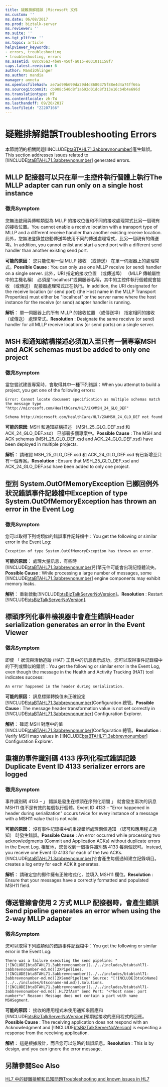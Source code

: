 ```yaml
---
title: 疑難排解錯誤 |Microsoft 文件
ms.custom: ''
ms.date: 06/08/2017
ms.prod: biztalk-server
ms.reviewer: ''
ms.suite: ''
ms.tgt_pltfrm: ''
ms.topic: article
helpviewer_keywords:
- errors, troubleshooting
- troubleshooting, errors
ms.assetid: 08cc95a3-4be9-450f-a015-e031011158f7
caps.latest.revision: 6
author: MandiOhlinger
ms.author: mandia
manager: anneta
ms.openlocfilehash: ae7ad99b699da29d4d8680375f88e4d4a74ff66a
ms.sourcegitcommit: cb908c540d8f1a692d01dc8f313e16cb4b4e696d
ms.translationtype: MT
ms.contentlocale: zh-TW
ms.lasthandoff: 09/20/2017
ms.locfileid: "22207166"
---
```

# <a name="troubleshooting-errors"></a><span data-ttu-id="cd387-102">疑難排解錯誤</span><span class="sxs-lookup"><span data-stu-id="cd387-102">Troubleshooting Errors</span></span>
<span data-ttu-id="cd387-103">本節說明的相關問題[!INCLUDE[btaBTAHL71.3abbrevnonumber](../../includes/btabtahl71-3abbrevnonumber-md.md)]產生錯誤。</span><span class="sxs-lookup"><span data-stu-id="cd387-103">This section addresses issues related to [!INCLUDE[btaBTAHL71.3abbrevnonumber](../../includes/btabtahl71-3abbrevnonumber-md.md)] generated errors.</span></span>  
  
## <a name="the-mllp-adapter-can-run-only-on-a-single-host-instance"></a><span data-ttu-id="cd387-104">MLLP 配接器可以只在單一主控件執行個體上執行</span><span class="sxs-lookup"><span data-stu-id="cd387-104">The MLLP adapter can run only on a single host instance</span></span>  
  
### <a name="symptom"></a><span data-ttu-id="cd387-105">徵兆</span><span class="sxs-lookup"><span data-stu-id="cd387-105">Symptom</span></span>  
 <span data-ttu-id="cd387-106">您無法啟用與傳輸類型為 MLLP 的接收位置和不同的接收處理常式比另一個現有的接收位置。</span><span class="sxs-lookup"><span data-stu-id="cd387-106">You cannot enable a receive location with a transport type of MLLP and a different receive handler than another existing receive location.</span></span> <span data-ttu-id="cd387-107">此外，您無法登錄並啟動傳送埠使用不同的傳送處理常式，比另一個現有的傳送埠。</span><span class="sxs-lookup"><span data-stu-id="cd387-107">In addition, you cannot enlist and start a send port with a different send handler than another existing send port.</span></span>  
  
<span data-ttu-id="cd387-108">**可能的原因**： 您只能使用一個 MLLP 接收 （或傳送） 在單一伺服器上的處理常式。</span><span class="sxs-lookup"><span data-stu-id="cd387-108">**Possible Cause** : You can only use one MLLP receive (or send) handler on a single server.</span></span> <span data-ttu-id="cd387-109">此外，URI 指定的接收位置 （或傳送埠） （MLLP 傳輸屬性中的主機名稱） 必須是"localhost"或伺服器名稱，其中的主控件執行個體就會接收 （或傳送） 配接器處理常式正在執行。</span><span class="sxs-lookup"><span data-stu-id="cd387-109">In addition, the URI designated for the receive location (or send port) (the Host name in the MLLP Transport Properties) must either be "localhost" or the server name where the host instance for the receive (or send) adapter handler is running.</span></span>  
  
<span data-ttu-id="cd387-110">**解析**： 單一伺服器上的所有 MLLP 的接收位置 （或傳送埠） 指定相同的接收 （或傳送） 處理常式。</span><span class="sxs-lookup"><span data-stu-id="cd387-110">**Resolution** : Designate the same receive (or send) handler for all MLLP receive locations (or send ports) on a single server.</span></span>  
  
## <a name="msh-and-ack-schemas-must-be-added-to-only-one-project"></a><span data-ttu-id="cd387-111">MSH 和通知結構描述必須加入至只有一個專案</span><span class="sxs-lookup"><span data-stu-id="cd387-111">MSH and ACK schemas must be added to only one project</span></span>  
  
### <a name="symptom"></a><span data-ttu-id="cd387-112">徵兆</span><span class="sxs-lookup"><span data-stu-id="cd387-112">Symptom</span></span>  
 <span data-ttu-id="cd387-113">當您嘗試建置專案時，會取得其中一種下列錯誤：</span><span class="sxs-lookup"><span data-stu-id="cd387-113">When you attempt to build a project, you get one of the following errors:</span></span>  
  
`Error: Cannot locate document specification as multiple schemas match the message type "http://microsoft.com/HealthCare/HL7/2X#MSH_24_GLO_DEF"`
  
`Schema http://microsoft.com/HealthCare/HL7/2X#MSH_24_GLO_DEF not found`
  
<span data-ttu-id="cd387-114">**可能的原因**: MSH 和通知結構描述 （MSH_25_GLO_DEF.xsd 和 ACK_24_GLO_DEF.xsd） 已部署多個專案中。</span><span class="sxs-lookup"><span data-stu-id="cd387-114">**Possible Cause** : The MSH and ACK schemas (MSH_25_GLO_DEF.xsd and ACK_24_GLO_DEF.xsd) have been deployed in multiple projects.</span></span>  
  
<span data-ttu-id="cd387-115">**解析**： 請確認 MSH_25_GLO_DEF.xsd 和 ACK_24_GLO_DEF.xsd 有已新增至只有一個專案。</span><span class="sxs-lookup"><span data-stu-id="cd387-115">**Resolution** : Ensure that MSH_25_GLO_DEF.xsd and ACK_24_GLO_DEF.xsd have been added to only one project.</span></span>  
  
## <a name="exception-of-type-systemoutofmemoryexception-has-thrown-an-error-in-the-event-log"></a><span data-ttu-id="cd387-116">型別 System.OutOfMemoryException 已擲回例外狀況錯誤事件記錄檔中</span><span class="sxs-lookup"><span data-stu-id="cd387-116">Exception of type System.OutOfMemoryException has thrown an error in the Event Log</span></span>  
  
### <a name="symptom"></a><span data-ttu-id="cd387-117">徵兆</span><span class="sxs-lookup"><span data-stu-id="cd387-117">Symptom</span></span>  
 <span data-ttu-id="cd387-118">您可以取得下列或類似的錯誤事件記錄檔中：</span><span class="sxs-lookup"><span data-stu-id="cd387-118">You get the following or similar error in the Event Log:</span></span>  
  
`Exception of type System.OutOfMemoryException has thrown an error.`
  
<span data-ttu-id="cd387-119">**可能的原因**： 處理大量訊息，有些時[!INCLUDE[btaBTAHL71.3abbrevnonumber](../../includes/btabtahl71-3abbrevnonumber-md.md)]引擎元件可能會出現記憶體流失。</span><span class="sxs-lookup"><span data-stu-id="cd387-119">**Possible Cause** : While processing a large number of messages, some [!INCLUDE[btaBTAHL71.3abbrevnonumber](../../includes/btabtahl71-3abbrevnonumber-md.md)] engine components may exhibit memory leaks.</span></span>  
  
<span data-ttu-id="cd387-120">**解析**： 重新啟動[!INCLUDE[btsBizTalkServerNoVersion](../../includes/btsbiztalkservernoversion-md.md)]。</span><span class="sxs-lookup"><span data-stu-id="cd387-120">**Resolution** : Restart [!INCLUDE[btsBizTalkServerNoVersion](../../includes/btsbiztalkservernoversion-md.md)].</span></span>  
  
## <a name="header-serialization-generates-an-error-in-the-event-viewer"></a><span data-ttu-id="cd387-121">標頭序列化事件檢視器中會產生錯誤</span><span class="sxs-lookup"><span data-stu-id="cd387-121">Header serialization generates an error in the Event Viewer</span></span>  
  
### <a name="symptom"></a><span data-ttu-id="cd387-122">徵兆</span><span class="sxs-lookup"><span data-stu-id="cd387-122">Symptom</span></span>  
 <span data-ttu-id="cd387-123">即使 「 狀況與活動追蹤 (HAT) 工具中的訊息表示成功，您可以取得事件記錄檔中的下列或類似的錯誤：</span><span class="sxs-lookup"><span data-stu-id="cd387-123">You get the following or similar error in the Event Log, even though the message in the Health and Activity Tracking (HAT) tool indicates success:</span></span>  
  
`An error happened in the header during serialization.`
  
<span data-ttu-id="cd387-124">**可能的原因**： 訊息標頭轉換值未正確設定[!INCLUDE[btaBTAHL71.3abbrevnonumber](../../includes/btabtahl71-3abbrevnonumber-md.md)]Configuration 總管。</span><span class="sxs-lookup"><span data-stu-id="cd387-124">**Possible Cause** : The message header transformation value is not set correctly in [!INCLUDE[btaBTAHL71.3abbrevnonumber](../../includes/btabtahl71-3abbrevnonumber-md.md)] Configuration Explorer.</span></span>  
  
<span data-ttu-id="cd387-125">**解析**： 確認 MSH 對應中的值[!INCLUDE[btaBTAHL71.3abbrevnonumber](../../includes/btabtahl71-3abbrevnonumber-md.md)]Configuration 總管。</span><span class="sxs-lookup"><span data-stu-id="cd387-125">**Resolution** : Verify MSH map values in [!INCLUDE[btaBTAHL71.3abbrevnonumber](../../includes/btabtahl71-3abbrevnonumber-md.md)] Configuration Explorer.</span></span>  
  
## <a name="duplicate-event-id-4133-serializer-errors-are-logged"></a><span data-ttu-id="cd387-126">重複的事件識別碼 4133 序列化程式錯誤記錄</span><span class="sxs-lookup"><span data-stu-id="cd387-126">Duplicate Event ID 4133 serializer errors are logged</span></span>  
  
### <a name="symptom"></a><span data-ttu-id="cd387-127">徵兆</span><span class="sxs-lookup"><span data-stu-id="cd387-127">Symptom</span></span>  
 <span data-ttu-id="cd387-128">事件識別碼 4133 – 」 錯誤是發生在標頭在序列化期間 」 就會發生兩次的訊息 MSH11 值不是有效的每個執行個體。</span><span class="sxs-lookup"><span data-stu-id="cd387-128">Event ID 4133 – "Error happened in header during serialization" occurs twice for every instance of a message with a MSH11 value that is not valid.</span></span>  
  
<span data-ttu-id="cd387-129">**可能的原因**： 沒有事件記錄檔中的重複錯誤處理兩個通知 （認可和應用程式通知） 時發生錯誤。</span><span class="sxs-lookup"><span data-stu-id="cd387-129">**Possible Cause** : An error occurred while processing two acknowledgments (Commit and Application ACKs) without duplicate errors in the Event Log.</span></span> <span data-ttu-id="cd387-130">相反地，您會收到一個事件識別碼 4133 每兩個認可。</span><span class="sxs-lookup"><span data-stu-id="cd387-130">Instead, you receive one Event ID 4133 for each of the two ACKs.</span></span> [!INCLUDE[btaBTAHL71.3abbrevnonumber](../../includes/btabtahl71-3abbrevnonumber-md.md)]<span data-ttu-id="cd387-131">它會產生每個通知建立記錄項目。</span><span class="sxs-lookup"><span data-stu-id="cd387-131"> creates a log entry for each ACK it generates.</span></span>  
  
<span data-ttu-id="cd387-132">**解析**： 請確定您的郵件擁有正確格式化，並填入 MSH11 欄位。</span><span class="sxs-lookup"><span data-stu-id="cd387-132">**Resolution** : Ensure that your messages have a correctly formatted and populated MSH11 field.</span></span>  
  
## <a name="send-pipeline-generates-an-error-when-using-the-2-way-mllp-adapter"></a><span data-ttu-id="cd387-133">傳送管線會使用 2 方式 MLLP 配接器時，會產生錯誤</span><span class="sxs-lookup"><span data-stu-id="cd387-133">Send pipeline generates an error when using the 2-way MLLP adapter</span></span>  
  
### <a name="symptom"></a><span data-ttu-id="cd387-134">徵兆</span><span class="sxs-lookup"><span data-stu-id="cd387-134">Symptom</span></span>  
 <span data-ttu-id="cd387-135">您可以取得下列或類似的錯誤事件記錄檔中：</span><span class="sxs-lookup"><span data-stu-id="cd387-135">You get the following or similar error in the Event Log:</span></span>  
  
`There was a failure executing the send pipeline: "[!INCLUDE[btaBTAHL71.3abbrevnonumber](../../includes/btabtahl71-3abbrevnonumber-md.md)]2XPipelines.[!INCLUDE[btaBTAHL71.3abbrevnonumber](../../includes/btabtahl71-3abbrevnonumber-md.md)]2XSendPipeline" Source: "[!INCLUDE[btsCoName](../../includes/btsconame-md.md)].Solutions.[!INCLUDE[btaBTAHL71.3abbrevnonumber](../../includes/btabtahl71-3abbrevnonumber-md.md)].HL72fAsm" Send Port: "<*host name: port number*>" Reason: Message does not contain a part with name MSHSegment.`
  
<span data-ttu-id="cd387-136">**可能的原因**： 接收的應用程式未使用通知來回應和[!INCLUDE[btsBizTalkServerNoVersion](../../includes/btsbiztalkservernoversion-md.md)]預期從接收的應用程式的回應。</span><span class="sxs-lookup"><span data-stu-id="cd387-136">**Possible Cause** : The receiving application does not respond with an Acknowledgment and [!INCLUDE[btsBizTalkServerNoVersion](../../includes/btsbiztalkservernoversion-md.md)] is expecting a response from the receiving application.</span></span>  
  
<span data-ttu-id="cd387-137">**解析**： 這是根據設計，而且您可以忽略的錯誤訊息。</span><span class="sxs-lookup"><span data-stu-id="cd387-137">**Resolution** : This is by design, and you can ignore the error message.</span></span>  
  
## <a name="see-also"></a><span data-ttu-id="cd387-138">另請參閱</span><span class="sxs-lookup"><span data-stu-id="cd387-138">See Also</span></span>  
 [<span data-ttu-id="cd387-139">HL7 中的疑難排解和已知問題</span><span class="sxs-lookup"><span data-stu-id="cd387-139">Troubleshooting and known issues in HL7</span></span>](../../adapters-and-accelerators/accelerator-hl7/troubleshooting-and-known-issues-in-hl7.md)